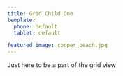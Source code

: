 ```yaml
---
title: Grid Child One
template: 
  phone: default
  tablet: default

featured_image: cooper_beach.jpg
---
```


Just here to be a part of the grid view

